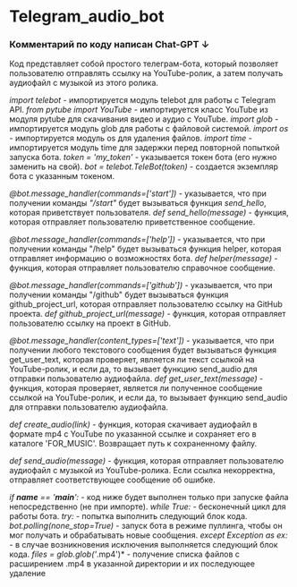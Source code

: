 # Telegram_audio_bot
### Комментарий по коду написан Chat-GPT ↓

Код представляет собой простого телеграм-бота, который позволяет пользователю отправлять ссылку на YouTube-ролик, а затем получать аудиофайл с музыкой из этого ролика.

*import telebot* - импортируется модуль telebot для работы с Telegram API.
*from pytube import YouTube* - импортируется класс YouTube из модуля pytube для скачивания видео и аудио с YouTube.
*import glob* - импортируется модуль glob для работы с файловой системой.
*import os* - импортируется модуль os для удаления файлов.
*import time* - импортируется модуль time для задержки перед повторной попыткой запуска бота.
*token = 'my_token'* - указывается токен бота (его нужно заменить на свой).
*bot = telebot.TeleBot(token)* - создается экземпляр бота с указанным токеном.

*@bot.message_handler(commands=['start'])* - указывается, что при получении команды *"/start"* будет вызываться функция *send_hello*, которая приветствует пользователя.
*def send_hello(message)* - функция, которая отправляет пользователю приветственное сообщение.

*@bot.message_handler(commands=['help'])* - указывается, что при получении команды "/help" будет вызываться функция helper, которая отправляет информацию о возможностях бота.
*def helper(message)* - функция, которая отправляет пользователю справочное сообщение.

*@bot.message_handler(commands=['github'])* - указывается, что при получении команды "/github" будет вызываться функция github_project_url, которая отправляет пользователю ссылку на GitHub проекта.
*def github_project_url(message)* - функция, которая отправляет пользователю ссылку на проект в GitHub.

*@bot.message_handler(content_types=['text'])* - указывается, что при получении любого текстового сообщения будет вызываться функция get_user_text, которая проверяет, является ли текст ссылкой на YouTube-ролик, и если да, то вызывает функцию send_audio для отправки пользователю аудиофайла.
*def get_user_text(message)* - функция, которая проверяет, является ли полученное сообщение ссылкой на YouTube-ролик, и если да, то вызывает функцию send_audio для отправки пользователю аудиофайла.

*def create_audio(link)* - функция, которая скачивает аудиофайл в формате mp4 с YouTube по указанной ссылке и сохраняет его в каталоге 'FOR_MUSIC'. Возвращает путь к сохраненному файлу.

*def send_audio(message)* - функция, которая отправляет пользователю аудиофайл с музыкой из YouTube-ролика. Если ссылка некорректна, отправляет соответствующее сообщение об ошибке.

*if __name__ == '__main__':* - код ниже будет выполнен только при запуске файла непосредственно (не при импорте).
*while True:* - бесконечный цикл для работы бота.
*try:* - попытка выполнить следующий блок кода.
*bot.polling(none_stop=True)* - запуск бота в режиме пуллинга, чтобы он мог получать и обрабатывать новые сообщения.
*except Exception as ex:* - в случае возникновения исключения выполняется следующий блок кода.
*files = glob.glob('*.mp4')* - получение списка файлов с расширением .mp4 в указанной директории и их последующее удаление
